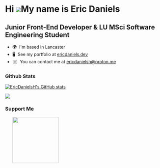 Hi ![](https://user-images.githubusercontent.com/18350557/176309783-0785949b-9127-417c-8b55-ab5a4333674e.gif)My name is Eric Daniels
====================================================================================================================================

Junior Front-End Developer & LU MSci Software Engineering Student
-----------------------------------------------------------------

* 🌍  I'm based in Lancaster
* 🖥️  See my portfolio at [ericdaniels.dev](http://ericdaniels.dev)
* ✉️  You can contact me at [ericdanielsh@proton.me](mailto:ericdanielsh@proton.me)

### Github Stats

<a href="http://www.github.com/EricDanielsH"><img src="https://github-readme-stats.vercel.app/api?username=EricDanielsH&show_icons=true&hide=&count_private=true&title_color=a855f7&text_color=000000&icon_color=a855f7&bg_color=ffffff&hide_border=true&show_icons=true" alt="EricDanielsH's GitHub stats" /></a>

<a href="http://www.github.com/EricDanielsH"><img src="https://github-readme-streak-stats.herokuapp.com/?user=EricDanielsH&stroke=000000&background=ffffff&ring=a855f7&fire=a855f7&currStreakNum=000000&currStreakLabel=a855f7&sideNums=000000&sideLabels=000000&dates=000000&hide_border=true" /></a>

### Support Me

<ul style="list-style-type: none; margin: 0;">

<li style="display: inline-block; margin-right: 0.25rem;"><a href="https://www.buymeacoffee.com/ericdanielsh"><img src="https://cdn.buymeacoffee.com/buttons/v2/default-yellow.png" width="150"/></a></li>

</ul>
